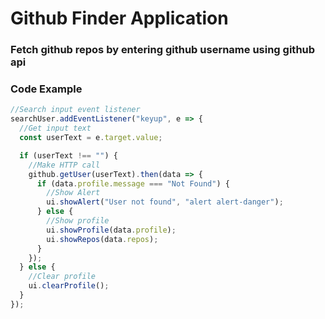 # Github Finder Application

### Fetch github repos by entering github username using github api

### Code Example

```javascript
//Search input event listener
searchUser.addEventListener("keyup", e => {
  //Get input text
  const userText = e.target.value;

  if (userText !== "") {
    //Make HTTP call
    github.getUser(userText).then(data => {
      if (data.profile.message === "Not Found") {
        //Show Alert
        ui.showAlert("User not found", "alert alert-danger");
      } else {
        //Show profile
        ui.showProfile(data.profile);
        ui.showRepos(data.repos);
      }
    });
  } else {
    //Clear profile
    ui.clearProfile();
  }
});
```
